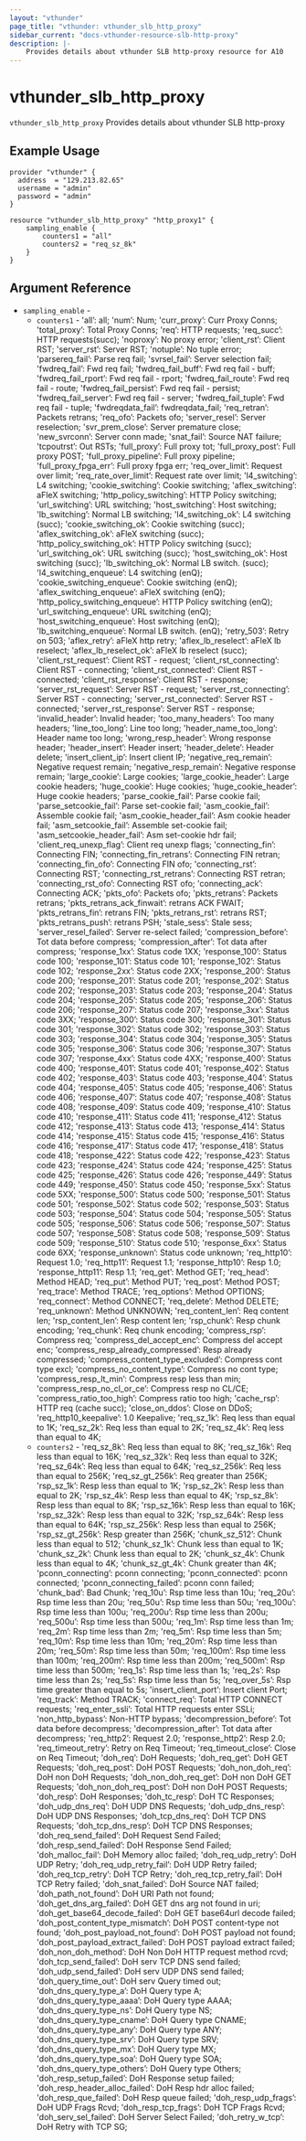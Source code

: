 ```yaml
---
layout: "vthunder"
page_title: "vthunder: vthunder_slb_http_proxy"
sidebar_current: "docs-vthunder-resource-slb-http-proxy"
description: |-
    Provides details about vthunder SLB http-proxy resource for A10
---
```


# vthunder\_slb\_http_proxy

`vthunder_slb_http_proxy` Provides details about vthunder SLB http-proxy
## Example Usage


```hcl
provider "vthunder" {
  address  = "129.213.82.65"
  username = "admin"
  password = "admin"
}

resource "vthunder_slb_http_proxy" "http_proxy1" {
	sampling_enable {
		counters1 = "all"
		counters2 = "req_sz_8k"
	}
}
```

## Argument Reference

* `sampling_enable` - 
	* `counters1` - 'all’: all; 'num’: Num; 'curr_proxy’: Curr Proxy Conns; 'total_proxy’: Total Proxy Conns; 'req’: HTTP requests; 'req_succ’: HTTP requests(succ); 'noproxy’: No proxy error; 'client_rst’: Client RST; 'server_rst’: Server RST; 'notuple’: No tuple error; 'parsereq_fail’: Parse req fail; 'svrsel_fail’: Server selection fail; 'fwdreq_fail’: Fwd req fail; 'fwdreq_fail_buff’: Fwd req fail - buff; 'fwdreq_fail_rport’: Fwd req fail - rport; 'fwdreq_fail_route’: Fwd req fail - route; 'fwdreq_fail_persist’: Fwd req fail - persist; 'fwdreq_fail_server’: Fwd req fail - server; 'fwdreq_fail_tuple’: Fwd req fail - tuple; 'fwdreqdata_fail’: fwdreqdata_fail; 'req_retran’: Packets retrans; 'req_ofo’: Packets ofo; 'server_resel’: Server reselection; 'svr_prem_close’: Server premature close; 'new_svrconn’: Server conn made; 'snat_fail’: Source NAT failure; 'tcpoutrst’: Out RSTs; 'full_proxy’: Full proxy tot; 'full_proxy_post’: Full proxy POST; 'full_proxy_pipeline’: Full proxy pipeline; 'full_proxy_fpga_err’: Full proxy fpga err; 'req_over_limit’: Request over limit; 'req_rate_over_limit’: Request rate over limit; 'l4_switching’: L4 switching; 'cookie_switching’: Cookie switching; 'aflex_switching’: aFleX switching; 'http_policy_switching’: HTTP Policy switching; 'url_switching’: URL switching; 'host_switching’: Host switching; 'lb_switching’: Normal LB switching; 'l4_switching_ok’: L4 switching (succ); 'cookie_switching_ok’: Cookie switching (succ); 'aflex_switching_ok’: aFleX switching (succ); 'http_policy_switching_ok’: HTTP Policy switching (succ); 'url_switching_ok’: URL switching (succ); 'host_switching_ok’: Host switching (succ); 'lb_switching_ok’: Normal LB switch. (succ); 'l4_switching_enqueue’: L4 switching (enQ); 'cookie_switching_enqueue’: Cookie switching (enQ); 'aflex_switching_enqueue’: aFleX switching (enQ); 'http_policy_switching_enqueue’: HTTP Policy switching (enQ); 'url_switching_enqueue’: URL switching (enQ); 'host_switching_enqueue’: Host switching (enQ); 'lb_switching_enqueue’: Normal LB switch. (enQ); 'retry_503’: Retry on 503; 'aflex_retry’: aFleX http retry; 'aflex_lb_reselect’: aFleX lb reselect; 'aflex_lb_reselect_ok’: aFleX lb reselect (succ); 'client_rst_request’: Client RST - request; 'client_rst_connecting’: Client RST - connecting; 'client_rst_connected’: Client RST - connected; 'client_rst_response’: Client RST - response; 'server_rst_request’: Server RST - request; 'server_rst_connecting’: Server RST - connecting; 'server_rst_connected’: Server RST - connected; 'server_rst_response’: Server RST - response; 'invalid_header’: Invalid header; 'too_many_headers’: Too many headers; 'line_too_long’: Line too long; 'header_name_too_long’: Header name too long; 'wrong_resp_header’: Wrong response header; 'header_insert’: Header insert; 'header_delete’: Header delete; 'insert_client_ip’: Insert client IP; 'negative_req_remain’: Negative request remain; 'negative_resp_remain’: Negative response remain; 'large_cookie’: Large cookies; 'large_cookie_header’: Large cookie headers; 'huge_cookie’: Huge cookies; 'huge_cookie_header’: Huge cookie headers; 'parse_cookie_fail’: Parse cookie fail; 'parse_setcookie_fail’: Parse set-cookie fail; 'asm_cookie_fail’: Assemble cookie fail; 'asm_cookie_header_fail’: Asm cookie header fail; 'asm_setcookie_fail’: Assemble set-cookie fail; 'asm_setcookie_header_fail’: Asm set-cookie hdr fail; 'client_req_unexp_flag’: Client req unexp flags; 'connecting_fin’: Connecting FIN; 'connecting_fin_retrans’: Connecting FIN retran; 'connecting_fin_ofo’: Connecting FIN ofo; 'connecting_rst’: Connecting RST; 'connecting_rst_retrans’: Connecting RST retran; 'connecting_rst_ofo’: Connecting RST ofo; 'connecting_ack’: Connecting ACK; 'pkts_ofo’: Packets ofo; 'pkts_retrans’: Packets retrans; 'pkts_retrans_ack_finwait’: retrans ACK FWAIT; 'pkts_retrans_fin’: retrans FIN; 'pkts_retrans_rst’: retrans RST; 'pkts_retrans_push’: retrans PSH; 'stale_sess’: Stale sess; 'server_resel_failed’: Server re-select failed; 'compression_before’: Tot data before compress; 'compression_after’: Tot data after compress; 'response_1xx’: Status code 1XX; 'response_100’: Status code 100; 'response_101’: Status code 101; 'response_102’: Status code 102; 'response_2xx’: Status code 2XX; 'response_200’: Status code 200; 'response_201’: Status code 201; 'response_202’: Status code 202; 'response_203’: Status code 203; 'response_204’: Status code 204; 'response_205’: Status code 205; 'response_206’: Status code 206; 'response_207’: Status code 207; 'response_3xx’: Status code 3XX; 'response_300’: Status code 300; 'response_301’: Status code 301; 'response_302’: Status code 302; 'response_303’: Status code 303; 'response_304’: Status code 304; 'response_305’: Status code 305; 'response_306’: Status code 306; 'response_307’: Status code 307; 'response_4xx’: Status code 4XX; 'response_400’: Status code 400; 'response_401’: Status code 401; 'response_402’: Status code 402; 'response_403’: Status code 403; 'response_404’: Status code 404; 'response_405’: Status code 405; 'response_406’: Status code 406; 'response_407’: Status code 407; 'response_408’: Status code 408; 'response_409’: Status code 409; 'response_410’: Status code 410; 'response_411’: Status code 411; 'response_412’: Status code 412; 'response_413’: Status code 413; 'response_414’: Status code 414; 'response_415’: Status code 415; 'response_416’: Status code 416; 'response_417’: Status code 417; 'response_418’: Status code 418; 'response_422’: Status code 422; 'response_423’: Status code 423; 'response_424’: Status code 424; 'response_425’: Status code 425; 'response_426’: Status code 426; 'response_449’: Status code 449; 'response_450’: Status code 450; 'response_5xx’: Status code 5XX; 'response_500’: Status code 500; 'response_501’: Status code 501; 'response_502’: Status code 502; 'response_503’: Status code 503; 'response_504’: Status code 504; 'response_505’: Status code 505; 'response_506’: Status code 506; 'response_507’: Status code 507; 'response_508’: Status code 508; 'response_509’: Status code 509; 'response_510’: Status code 510; 'response_6xx’: Status code 6XX; 'response_unknown’: Status code unknown; 'req_http10’: Request 1.0; 'req_http11’: Request 1.1; 'response_http10’: Resp 1.0; 'response_http11’: Resp 1.1; 'req_get’: Method GET; 'req_head’: Method HEAD; 'req_put’: Method PUT; 'req_post’: Method POST; 'req_trace’: Method TRACE; 'req_options’: Method OPTIONS; 'req_connect’: Method CONNECT; 'req_delete’: Method DELETE; 'req_unknown’: Method UNKNOWN; 'req_content_len’: Req content len; 'rsp_content_len’: Resp content len; 'rsp_chunk’: Resp chunk encoding; 'req_chunk’: Req chunk encoding; 'compress_rsp’: Compress req; 'compress_del_accept_enc’: Compress del accept enc; 'compress_resp_already_compressed’: Resp already compressed; 'compress_content_type_excluded’: Compress cont type excl; 'compress_no_content_type’: Compress no cont type; 'compress_resp_lt_min’: Compress resp less than min; 'compress_resp_no_cl_or_ce’: Compress resp no CL/CE; 'compress_ratio_too_high’: Compress ratio too high; 'cache_rsp’: HTTP req (cache succ); 'close_on_ddos’: Close on DDoS; 'req_http10_keepalive’: 1.0 Keepalive; 'req_sz_1k’: Req less than equal to 1K; 'req_sz_2k’: Req less than equal to 2K; 'req_sz_4k’: Req less than equal to 4K;
    * `counters2` - 'req_sz_8k’: Req less than equal to 8K; 'req_sz_16k’: Req less than equal to 16K; 'req_sz_32k’: Req less than equal to 32K; 'req_sz_64k’: Req less than equal to 64K; 'req_sz_256k’: Req less than equal to 256K; 'req_sz_gt_256k’: Req greater than 256K; 'rsp_sz_1k’: Resp less than equal to 1K; 'rsp_sz_2k’: Resp less than equal to 2K; 'rsp_sz_4k’: Resp less than equal to 4K; 'rsp_sz_8k’: Resp less than equal to 8K; 'rsp_sz_16k’: Resp less than equal to 16K; 'rsp_sz_32k’: Resp less than equal to 32K; 'rsp_sz_64k’: Resp less than equal to 64K; 'rsp_sz_256k’: Resp less than equal to 256K; 'rsp_sz_gt_256k’: Resp greater than 256K; 'chunk_sz_512’: Chunk less than equal to 512; 'chunk_sz_1k’: Chunk less than equal to 1K; 'chunk_sz_2k’: Chunk less than equal to 2K; 'chunk_sz_4k’: Chunk less than equal to 4K; 'chunk_sz_gt_4k’: Chunk greater than 4K; 'pconn_connecting’: pconn connecting; 'pconn_connected’: pconn connected; 'pconn_connecting_failed’: pconn conn failed; 'chunk_bad’: Bad Chunk; 'req_10u’: Rsp time less than 10u; 'req_20u’: Rsp time less than 20u; 'req_50u’: Rsp time less than 50u; 'req_100u’: Rsp time less than 100u; 'req_200u’: Rsp time less than 200u; 'req_500u’: Rsp time less than 500u; 'req_1m’: Rsp time less than 1m; 'req_2m’: Rsp time less than 2m; 'req_5m’: Rsp time less than 5m; 'req_10m’: Rsp time less than 10m; 'req_20m’: Rsp time less than 20m; 'req_50m’: Rsp time less than 50m; 'req_100m’: Rsp time less than 100m; 'req_200m’: Rsp time less than 200m; 'req_500m’: Rsp time less than 500m; 'req_1s’: Rsp time less than 1s; 'req_2s’: Rsp time less than 2s; 'req_5s’: Rsp time less than 5s; 'req_over_5s’: Rsp time greater than equal to 5s; 'insert_client_port’: Insert client Port; 'req_track’: Method TRACK; 'connect_req’: Total HTTP CONNECT requests; 'req_enter_ssli’: Total HTTP requests enter SSLi; 'non_http_bypass’: Non-HTTP bypass; 'decompression_before’: Tot data before decompress; 'decompression_after’: Tot data after decompress; 'req_http2’: Request 2.0; 'response_http2’: Resp 2.0; 'req_timeout_retry’: Retry on Req Timeout; 'req_timeout_close’: Close on Req Timeout; 'doh_req’: DoH Requests; 'doh_req_get’: DoH GET Requests; 'doh_req_post’: DoH POST Requests; 'doh_non_doh_req’: DoH non DoH Requests; 'doh_non_doh_req_get’: DoH non DoH GET Requests; 'doh_non_doh_req_post’: DoH non DoH POST Requests; 'doh_resp’: DoH Responses; 'doh_tc_resp’: DoH TC Responses; 'doh_udp_dns_req’: DoH UDP DNS Requests; 'doh_udp_dns_resp’: DoH UDP DNS Responses; 'doh_tcp_dns_req’: DoH TCP DNS Requests; 'doh_tcp_dns_resp’: DoH TCP DNS Responses; 'doh_req_send_failed’: DoH Request Send Failed; 'doh_resp_send_failed’: DoH Response Send Failed; 'doh_malloc_fail’: DoH Memory alloc failed; 'doh_req_udp_retry’: DoH UDP Retry; 'doh_req_udp_retry_fail’: DoH UDP Retry failed; 'doh_req_tcp_retry’: DoH TCP Retry; 'doh_req_tcp_retry_fail’: DoH TCP Retry failed; 'doh_snat_failed’: DoH Source NAT failed; 'doh_path_not_found’: DoH URI Path not found; 'doh_get_dns_arg_failed’: DoH GET dns arg not found in uri; 'doh_get_base64_decode_failed’: DoH GET base64url decode failed; 'doh_post_content_type_mismatch’: DoH POST content-type not found; 'doh_post_payload_not_found’: DoH POST payload not found; 'doh_post_payload_extract_failed’: DoH POST payload extract failed; 'doh_non_doh_method’: DoH Non DoH HTTP request method rcvd; 'doh_tcp_send_failed’: DoH serv TCP DNS send failed; 'doh_udp_send_failed’: DoH serv UDP DNS send failed; 'doh_query_time_out’: DoH serv Query timed out; 'doh_dns_query_type_a’: DoH Query type A; 'doh_dns_query_type_aaaa’: DoH Query type AAAA; 'doh_dns_query_type_ns’: DoH Query type NS; 'doh_dns_query_type_cname’: DoH Query type CNAME; 'doh_dns_query_type_any’: DoH Query type ANY; 'doh_dns_query_type_srv’: DoH Query type SRV; 'doh_dns_query_type_mx’: DoH Query type MX; 'doh_dns_query_type_soa’: DoH Query type SOA; 'doh_dns_query_type_others’: DoH Query type Others; 'doh_resp_setup_failed’: DoH Response setup failed; 'doh_resp_header_alloc_failed’: DoH Resp hdr alloc failed; 'doh_resp_que_failed’: DoH Resp queue failed; 'doh_resp_udp_frags’: DoH UDP Frags Rcvd; 'doh_resp_tcp_frags’: DoH TCP Frags Rcvd; 'doh_serv_sel_failed’: DoH Server Select Failed; 'doh_retry_w_tcp’: DoH Retry with TCP SG;

